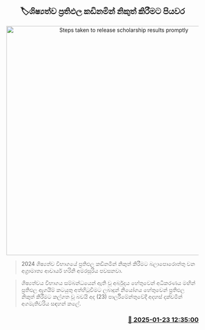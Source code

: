 <p align='center'><b><h2 align='center' title='Steps taken to release scholarship results promptly'>🏷ශිෂ්‍යත්ව ප්‍රතිඵල කඩිනමින් නිකුත් කිරීමට පියවර</h2></b></p>
<p align='center'><img src='https://helakuru.sgp1.cdn.digitaloceanspaces.com/esana/images/lib/grade-5-scholarship-exam.jpg' width='600' alt='Steps taken to release scholarship results promptly'></p>

> 2024 ශිෂ්‍යත්ව විභාගයේ ප්‍රතිඵල කඩිනමින් නිකුත් කිරීමට බලාපොරොත්තු වන අග්‍රාමාත්‍ය ආචාර්ය හරිනි අමරසූරිය පවසනවා.

> ශිෂ්‍යත්වය විභාගය සම්බන්ධයෙන් ඇති වූ අර්බුදය හේතුවෙන් අධිකරණය මඟින් ප්‍රතිඵල ඇගයීම් කටයුතු අත්හිටුවීමට ලබාදුන් නියෝගය හේතුවෙන් ප්‍රතිඵල නිකුත් කිරීමට කල්ගත වූ බවයි අද (23) පාර්ලිමේන්තුවේදී අදහස් දක්වමින් අගමැතිවරිය සඳහන් කලේ.



<h3 align='right'><a href='https://www.helakuru.lk/esana/p/106826/'>📅 2025-01-23 12:35:00</a></h3>
